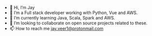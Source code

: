- 👋 Hi, I’m Jay
- 👀 I’m a Full stack developer working with Python, Vue and AWS.
- 🌱 I’m currently learning Java, Scala, Spark and AWS.
- 💞️ I’m looking to collaborate on open source projects related to these.
- 📫 How to reach me jay.veer1@protonmail.com

<!---
jayhere1/jayhere1 is a ✨ special ✨ repository because its `README.md` (this file) appears on your GitHub profile.
You can click the Preview link to take a look at your changes.
--->
